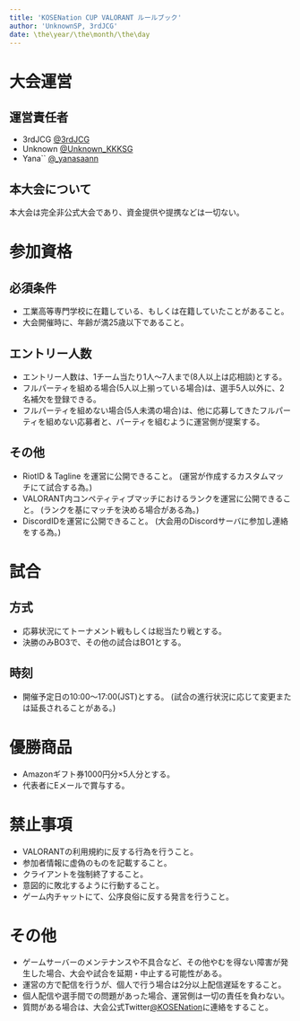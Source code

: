 ```yaml
---
title: 'KOSENation CUP VALORANT ルールブック'
author: 'UnknownSP, 3rdJCG'
date: \the\year/\the\month/\the\day
---
```


# 大会運営
## 運営責任者
- 3rdJCG [@3rdJCG](https://twitter.com/3rdJCG)
- Unknown [@Unknown_KKKSG](https://twitter.com/Unknown_KKKSG)
- Yana`` [@_yanasaann](https://twitter.com/yanasaann)

## 本大会について
本大会は完全非公式大会であり、資金提供や提携などは一切ない。


# 参加資格
## 必須条件
- 工業高等専門学校に在籍している、もしくは在籍していたことがあること。
- 大会開催時に、年齢が満25歳以下であること。

## エントリー人数
- エントリー人数は、1チーム当たり1人～7人まで(8人以上は応相談)とする。
- フルパーティを組める場合(5人以上揃っている場合)は、選手5人以外に、2名補欠を登録できる。
- フルパーティを組めない場合(5人未満の場合)は、他に応募してきたフルパーティを組めない応募者と、パーティを組むように運営側が提案する。

## その他
- RiotID & Tagline を運営に公開できること。
(運営が作成するカスタムマッチにて試合する為。)
- VALORANT内コンペティティブマッチにおけるランクを運営に公開できること。
(ランクを基にマッチを決める場合がある為。)
- DiscordIDを運営に公開できること。
(大会用のDiscordサーバに参加し連絡をする為。)


# 試合
## 方式
- 応募状況にてトーナメント戦もしくは総当たり戦とする。
- 決勝のみBO3で、その他の試合はBO1とする。
    
## 時刻
- 開催予定日の10:00～17:00(JST)とする。
 (試合の進行状況に応じて変更または延長されることがある。)


# 優勝商品
- Amazonギフト券1000円分×5人分とする。
- 代表者にEメールで賞与する。


# 禁止事項
- VALORANTの利用規約に反する行為を行うこと。
- 参加者情報に虚偽のものを記載すること。
- クライアントを強制終了すること。
- 意図的に敗北するように行動すること。
- ゲーム内チャットにて、公序良俗に反する発言を行うこと。


# その他
- ゲームサーバーのメンテナンスや不具合など、その他やむを得ない障害が発生した場合、大会や試合を延期・中止する可能性がある。
- 運営の方で配信を行うが、個人で行う場合は2分以上配信遅延をすること。
- 個人配信や選手間での問題があった場合、運営側は一切の責任を負わない。
- 質問がある場合は、大会公式Twitter[@KOSENation](https://twitter.com/KOSENation)に連絡をすること。
